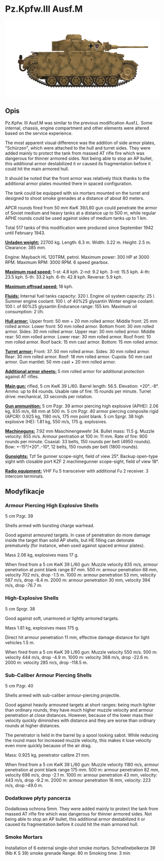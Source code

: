 # Pz.Kpfw.III Ausf.M

![_pziii-m](../images/_pziii-m.png)

## Opis

Pz.Kpfw. III Ausf.M was similar to the previous modification Ausf.L. Some internal, chassis, engine compartment and other elements were altered based on the service experience.

The most apparent visual difference was the addition of side armor plates, "Schürzen", which were attached to the hull and turret sides. They were added mainly to protect the tank from massed AT rifle fire which was dangerous for thinner armored sides. Not being able to stop an AP bullet, this additional armor destabilized it or caused its fragmentation before it could hit the main armored hull.

It should be noted that the front armor was relatively thick thanks to the additional armor plates mounted there in spaced configuration.

The tank could be equipped with six mortars mounted on the turret and designed to shoot smoke grenades at a distance of about 80 meters.

APCR rounds fired from 50 mm KwK 39/L60 gun could penetrate the armor of Soviet medium and heavy tanks at a distance up to 500 m, while regular APHE rounds could be used against sides of medium tanks up to 1 km.

Total 517 tanks of this modification were produced since September 1942 until February 1943.

<b><u>Unladen weight:</u></b> 22700 kg.
Length: 6.3 m.
Width: 3.22 m.
Height: 2.5 m.
Clearance: 385 mm.

Engine: Maybach HL 120TRM, petrol.
Maximum power: 300 HP at 3000 RPM.
Maximum RPM: 3000 RPM.
6 speed gearbox.

<b><u>Maximum road speed:</u></b>
1-st: 4.8 kph.
2-nd: 9.2 kph.
3-rd: 15.5 kph.
4-th: 23.5 kph.
5-th: 33.2 kph.
6-th: 42.8 kph.
Reverse: 5.9 kph.

<b><u>Maximum offroad speed:</u></b> 18 kph.

<b><u>Fluids:</u></b>
Internal fuel tanks capacity: 320 l.
Engine oil system capacity: 25 l.
Summer engine coolant: 100 l. of 40%25 glysantin
Winter engine coolant: 100 l. of 60%25 glysantin
Endurance range: 155 km.
Maximum oil consumption: 2 l/h.

<b><u>Hull armor:</u></b>
Upper front: 50 mm + 20 mm rolled armor.
Middle front: 25 mm rolled armor.
Lower front: 50 mm rolled armor.
Bottom front: 30 mm rolled armor.
Sides: 30 mm rolled armor.
Upper rear: 30 mm rolled armor.
Middle rear: 50 mm rolled armor.
Lower rear: 30 mm rolled armor.
Roof front: 10 mm rolled armor.
Roof back: 15 mm cast armor.
Bottom: 15 mm rolled armor.

<b><u>Turret armor:</u></b>
Front: 37..50 mm rolled armor.
Sides: 30 mm rolled armor.
Rear: 30 mm rolled armor.
Roof: 18 mm rolled armor.
Cupola: 50 mm cast armor.
Gun mantlet: 50 mm cast + 20 mm rolled armor.

<b><u>Additional armor sheets:</u></b>
5 mm rolled armor for additional protection against AT rifles.

<b><u>Main gun:</u></b> rifled, 5 cm KwK 39 L/60.
Barrel length: 56.5.
Elevation: +20°..-8°.
Ammo: up to 84 rounds.
Usable rate of fire: 15 rounds per minute.
Turret drive: mechanical, 33 seconds per rotation.

<b><u>Gun ammunition:</u></b>
5 cm Pzgr. 39 armor piercing high explosive (APHE): 2.06 kg, 835 m/s, 68 mm at 500 m.
5 cm Pzgr. 40 armor piercing composite rigid (APCR): 0.925 kg, 1180 m/s, 175 mm point blank.
5 cm Sprgr. 38 high explosive (HE): 1.81 kg, 550 m/s, 175 g. explosives.

<b><u>Machineguns:</u></b> 7.92 mm Maschinengewehr 34.
Bullet mass: 11.5 g.
Muzzle velocity: 855 m/s.
Armour pentration at 100 m: 11 mm.
Rate of fire: 900 rounds per minute.
Coaxial: 33 belts, 150 rounds per belt (4950 rounds).
Bow: +-15°/+20°..-10°, 12 belts, 150 rounds per belt (1800 rounds).

<b><u>Gunsights:</u></b>
Tzf 5e gunner scope-sight, field of view 25°.
Backup open-type sight with closable port
KZF 2 machinegunner scope-sight, field of view 18°.

<b><u>Radio equipment:</u></b>
VHF Fu 5 transceiver with additional Fu 2 receiver.
3 intercom terminals.


## Modyfikacje

### Armour Piercing High Explosive Shells

5 cm Pzgr. 39

Shells armed with bursting charge warhead.

Good against armoured targets. In case of penetration do more damage inside the target than solid AP shells, but HE filling can detonate prematurely (for instance, when used against spaced armour plates).

Mass 2.06 kg, explosives mass 17 g.

When fired from a 5 cm KwK 39 L/60 gun:
Muzzle velocity 835 m/s, armour penetration at point blank range 87 mm.
500 m: armour penetration 68 mm, velocity 702 m/s, drop -1.5 m.
1000 m: armour penetration 53 mm, velocity 587 m/s, drop -8.4 m.
2000 m: armour penetration 30 mm, velocity 394 m/s, drop -76.7 m.
### High-Explosive Shells

5 cm Sprgr. 38

Good against soft, unarmored or lightly armored targets.

Mass 1.81 kg, explosives mass 175 g.

Direct hit armour penetration 11 mm, effective damage distance for light vehicles 1.5 m.

When fired from a 5 cm KwK 39 L/60 gun:
Muzzle velocity 550 m/s.
500 m: velocity 444 m/s, drop -4.9 m.
1000 m: velocity 368 m/s, drop -22.6 m.
2000 m: velocity 285 m/s, drop -118.5 m.
### Sub-Caliber Armour Piercing Shells

5 cm Pzgr. 40

Shells armed with sub-caliber armour-piercing projectile.

Good against heavily armoured targets at short ranges: being much lighter than ordinary rounds, they have much higher muzzle velocity and armour penetration at close distances. However, because of the lower mass their velocity quickly diminishes with distance and they are worse than ordinary rounds at higher distances.

The penetrator is held in the barrel by a spool looking sabot. While reducing the round mass for increased muzzle velocity, this makes it lose velocity even more quickly because of the air drag.

Mass: 0.925 kg, penetrator calibre 21 mm.

When fired from a 5 cm KwK 39 L/60 gun:
Muzzle velocity 1180 m/s, armour penetration at point blank range 175 mm.
500 m: armour penetration 82 mm, velocity 696 m/s, drop -2.1 m.
1000 m: armour penetration 43 mm, velocity: 443 m/s, drop -9.2 m.
2000 m: armour penetration 16 mm, velocity: 223 m/s, drop -49.0 m.
### Dodatkowe płyty pancerza

Dodatkowa ochrona 5mm. They were added mainly to protect the tank from massed AT rifle fire which was dangerous for thinner armored sides. Not being able to stop an AP bullet, this additional armor destabilized it or caused its fragmentation before it could hit the main armored hull.

### Smoke Mortars

Installation of 6 external single-shot smoke mortars.
Schnellnebelkerze 39 (Nb K S 39) smoke grenade
Range: 80 m
Smoking time: 3 min